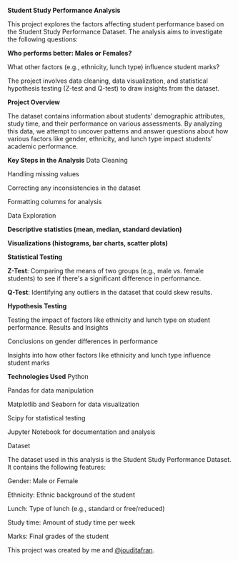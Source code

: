 **Student Study Performance Analysis**

This project explores the factors affecting student performance based on the Student Study Performance Dataset. The analysis aims to investigate the following questions:

**Who performs better: Males or Females?**

What other factors (e.g., ethnicity, lunch type) influence student marks?

The project involves data cleaning, data visualization, and statistical hypothesis testing (Z-test and Q-test) to draw insights from the dataset.

**Project Overview**

The dataset contains information about students' demographic attributes, study time, and their performance on various assessments. By analyzing this data, we attempt to uncover patterns and answer questions about how various factors like gender, ethnicity, and lunch type impact students' academic performance.

**Key Steps in the Analysis**
Data Cleaning

Handling missing values

Correcting any inconsistencies in the dataset

Formatting columns for analysis

Data Exploration

**Descriptive statistics (mean, median, standard deviation)**

**Visualizations (histograms, bar charts, scatter plots)**

**Statistical Testing**

**Z-Test**: Comparing the means of two groups (e.g., male vs. female students) to see if there's a significant difference in performance.

**Q-Test**: Identifying any outliers in the dataset that could skew results.

**Hypothesis Testing**

Testing the impact of factors like ethnicity and lunch type on student performance.
Results and Insights

Conclusions on gender differences in performance

Insights into how other factors like ethnicity and lunch type influence student marks

**Technologies Used**
Python

Pandas for data manipulation

Matplotlib and Seaborn for data visualization

Scipy for statistical testing

Jupyter Notebook for documentation and analysis

Dataset

The dataset used in this analysis is the Student Study Performance Dataset. It contains the following features:

Gender: Male or Female

Ethnicity: Ethnic background of the student

Lunch: Type of lunch (e.g., standard or free/reduced)

Study time: Amount of study time per week

Marks: Final grades of the student

This project was created by me and [@jouditafran](https://github.com/jouditafran).
